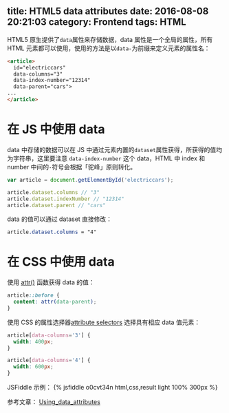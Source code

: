 title: HTML5 data attributes
date: 2016-08-08 20:21:03
category: Frontend
tags: HTML
---

HTML5 原生提供了`data`属性来存储数据，data 属性是一个全局的属性，所有 HTML 元素都可以使用，使用的方法是以`data-`为前缀来定义元素的属性名：
```html
<article>
  id="electriccars"
  data-columns="3"
  data-index-number="12314"
  data-parent="cars">
...
</article>
```

# 在 JS 中使用 data
data 中存储的数据可以在 JS 中通过元素内置的`dataset`属性获得，所获得的值均为字符串，这里要注意 `data-index-number` 这个 data，HTML 中 index 和 number 中间的`-`符号会根据「驼峰」原则转化。

```javascript
var article = document.getElementById('electriccars');

article.dataset.columns // "3"
article.dataset.indexNumber // "12314"
article.dataset.parent // "cars"
```

data 的值可以通过 dataset 直接修改：
```css
article.dataset.columns = "4"
```

# 在 CSS 中使用 data
使用 [attr()](https://developer.mozilla.org/en-US/docs/Web/CSS/attr) 函数获得 data 的值：
```css
article::before {
  content: attr(data-parent);
}
```

使用 CSS 的属性选择器[attribute selectors](https://developer.mozilla.org/en-US/docs/Web/CSS/Attribute_selectors) 选择具有相应 data 值元素：
```css
article[data-columns='3'] {
  width: 400px;
}

article[data-columns='4'] {
  width: 600px;
}
```

JSFiddle 示例：
{% jsfiddle o0cvt34n html,css,result light 100% 300px %}

参考文章： [Using_data_attributes](https://developer.mozilla.org/en-US/docs/Web/Guide/HTML/Using_data_attributes)